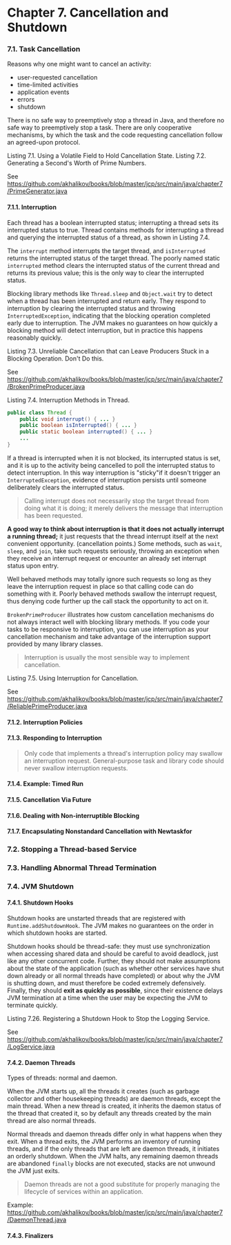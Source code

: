 Chapter 7. Cancellation and Shutdown
===

### 7.1. Task Cancellation

Reasons why one might want to cancel an activity:

- user-requested cancellation
- time-limited activities
- application events
- errors
- shutdown

There is no safe way to preemptively stop a thread in Java, and therefore no safe way to preemptively stop a task. 
There are only cooperative mechanisms, by which the task and the code requesting cancellation follow an agreed-upon protocol.

Listing 7.1. Using a Volatile Field to Hold Cancellation State.
Listing 7.2. Generating a Second's Worth of Prime Numbers.

See https://github.com/akhalikov/books/blob/master/jcp/src/main/java/chapter7/PrimeGenerator.java

#### 7.1.1. Interruption

Each thread has a boolean interrupted status; interrupting a thread sets its interrupted status to true. 
Thread contains methods for interrupting a thread and querying the interrupted status of a thread, as shown in Listing 7.4. 

The `interrupt` method interrupts the target thread, and `isInterrupted` returns the interrupted status of the target thread. 
The poorly named static `interrupted` method clears the interrupted status of the current thread and returns its previous value; 
this is the only way to clear the interrupted status.

Blocking library methods like `Thread.sleep` and `Object.wait` try to detect when a thread has been interrupted and return early. 
They respond to interruption by clearing the interrupted status and throwing `InterruptedException`, indicating that the blocking operation completed early due to interruption. 
The JVM makes no guarantees on how quickly a blocking method will detect interruption, but in practice this happens reasonably quickly.

Listing 7.3. Unreliable Cancellation that can Leave Producers Stuck in a Blocking Operation. Don't Do this.

See https://github.com/akhalikov/books/blob/master/jcp/src/main/java/chapter7/BrokenPrimeProducer.java

Listing 7.4. Interruption Methods in Thread.

```java
public class Thread {
    public void interrupt() { ... }
    public boolean isInterrupted() { ... }
    public static boolean interrupted() { ... }
    ...
}
```

If a thread is interrupted when it is not blocked, its interrupted status is set, and it is up to the activity being cancelled to poll the interrupted status to detect interruption. 
In this way interruption is "sticky"if it doesn't trigger an `InterruptedException`, evidence of interruption persists until someone deliberately clears the interrupted status.

> Calling interrupt does not necessarily stop the target thread from doing what it is doing; 
  it merely delivers the message that interruption has been requested.
  
**A good way to think about interruption is that it does not actually interrupt a running thread;** it just requests 
that the thread interrupt itself at the next convenient opportunity. (cancellation points.) 
Some methods, such as `wait`, `sleep`, and `join`, take such requests seriously, throwing an exception when they receive an interrupt request or encounter an already set interrupt status upon entry. 

Well behaved methods may totally ignore such requests so long as they leave the interruption request in place so that calling code can do something with it. 
Poorly behaved methods swallow the interrupt request, thus denying code further up the call stack the opportunity to act on it.
  
`BrokenPrimeProducer` illustrates how custom cancellation mechanisms do not always interact well with blocking library methods. 
If you code your tasks to be responsive to interruption, you can use interruption as your cancellation mechanism and take advantage of the interruption support provided by many library classes.  

> Interruption is usually the most sensible way to implement cancellation.

Listing 7.5. Using Interruption for Cancellation.

See https://github.com/akhalikov/books/blob/master/jcp/src/main/java/chapter7/ReliablePrimeProducer.java

#### 7.1.2. Interruption Policies

#### 7.1.3. Responding to Interruption

> Only code that implements a thread's interruption policy may swallow an interruption request.
  General-purpose task and library code should never swallow interruption requests.
  
#### 7.1.4. Example: Timed Run

#### 7.1.5. Cancellation Via Future

#### 7.1.6. Dealing with Non-interruptible Blocking

#### 7.1.7. Encapsulating Nonstandard Cancellation with Newtaskfor
 
### 7.2. Stopping a Thread-based Service 

### 7.3. Handling Abnormal Thread Termination

### 7.4. JVM Shutdown

#### 7.4.1. Shutdown Hooks

Shutdown hooks are unstarted threads that are registered with `Runtime.addShutdownHook`.
The JVM makes no guarantees on the order in which shutdown hooks are started.

Shutdown hooks should be thread-safe: they must use synchronization when accessing shared data and should be careful to avoid deadlock, just like any other concurrent code.
Further, they should not make assumptions about the state of the application 
(such as whether other services have shut down already or all normal threads have completed) or about why the JVM is shutting down, and must therefore be coded extremely defensively.
Finally, they should **exit as quickly as possible**, since their existence delays JVM termination at a time when the user may be expecting the JVM to terminate quickly.

Listing 7.26. Registering a Shutdown Hook to Stop the Logging Service.

See https://github.com/akhalikov/books/blob/master/jcp/src/main/java/chapter7/LogService.java

#### 7.4.2. Daemon Threads

Types of threads: normal and daemon. 

When the JVM starts up, all the threads it creates (such as garbage collector and other housekeeping threads) are daemon threads, 
except the main thread. When a new thread is created, it inherits the daemon status of the thread that created it, 
so by default any threads created by the main thread are also normal threads.

Normal threads and daemon threads differ only in what happens when they exit. When a thread exits, the JVM
performs an inventory of running threads, and if the only threads that are left are daemon threads, it initiates
an orderly shutdown. When the JVM halts, any remaining daemon threads are abandoned `finally` blocks
are not executed, stacks are not unwound the JVM just exits.

> Daemon threads are not a good substitute for properly managing the lifecycle of services within an application.

Example: https://github.com/akhalikov/books/blob/master/jcp/src/main/java/chapter7/DaemonThread.java  

#### 7.4.3. Finalizers